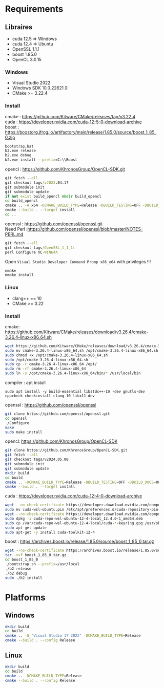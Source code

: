 # Requirements
  
## Libraires
- cuda 12.5 => Windows
- cuda 12.4 => Ubuntu
- OpenSSL 1.1.1
- boost 1.85.0
- OpenCL 3.0.15
  
### Windows
- Visual Studio 2022
- Windows SDK 10.0.22621.0
- CMake >= 3.22.4

### Install
cmake : https://github.com/Kitware/CMake/releases/tag/v3.22.4  
cuda : https://developer.nvidia.com/cuda-12-5-0-download-archive  
boost : https://boostorg.jfrog.io/artifactory/main/release/1.85.0/source/boost_1_85_0.zip  
```bat
bootstrap.bat
b2.exe release
b2.exe debug
b2.exe install --prefix=C:\\Boost
```
opencl :  https://github.com/KhronosGroup/OpenCL-SDK.git 
```bat
git fetch --all
git checkout tags/v2023.04.17
git submodule init
git submodule update
if not exist build_opencl mkdir build_opencl
cd build_opencl
cmake .. -A x64 -DCMAKE_BUILD_TYPE=Release -DBUILD_TESTING=OFF -DBUILD_DOCS=OFF -DBUILD_EXAMPLES=OFF -DBUILD_TESTS=OFF -DOPENCL_SDK_BUILD_SAMPLES=ON -DOPENCL_SDK_TEST_SAMPLES=OFF -DCMAKE_INSTALL_PREFIX=C:/OpenCL
cmake --build . --target install
cd ..
```
openssl : https://github.com/openssl/openssl.git  
Need Perl :https://github.com/openssl/openssl/blob/master/NOTES-PERL.md 
```bat
git fetch --all
git checkout tags/OpenSSL_1_1_1t
perl Configure VC-WIN64A
```
Open `Visual Studio Developer Command Promp x86_x64` with privileges !!!
```bat
nmake
nmake install
```
  
### Linux
- clang++ == 10
- CMake >= 3.22

### Install
cmake: https://github.com/Kitware/CMake/releases/download/v3.26.4/cmake-3.26.4-linux-x86_64.sh  
```sh
wget https://github.com/Kitware/CMake/releases/download/v3.26.4/cmake-3.26.4-linux-x86_64.sh --no-check-certificate
sudo mv cmake-3.26.4-linux-x86_64.sh /opt/cmake-3.26.4-linux-x86_64.sh
sudo chmod +x /opt/cmake-3.26.4-linux-x86_64.sh
sudo /opt/cmake-3.26.4-linux-x86_64.sh
sudo cp -r cmake-3.26.4-linux-x86_64 /opt/
sudo rm -rf cmake-3.26.4-linux-x86_64
sudo ln -s /opt/cmake-3.26.4-linux-x86_64/bin/* /usr/local/bin
```
compiler : apt install  
```bah
sudo apt install -y build-essential libstdc++-10 -dev gnutls-dev cppcheck checkinstall clang-10 libx11-dev
```
openssl : https://github.com/openssl/openssl
```sh
git clone https://github.com/openssl/openssl.git
cd openssl
./Configure
make
sudo make install
```
opencl: https://github.com/KhronosGroup/OpenCL-SDK  
```sh
git clone https://github.com/KhronosGroup/OpenCL-SDK.git
git fetch --all
git checkout tags/v2024.05.08
git submodule init
git submodule update
mkdir build
cd build
cmake .. -DCMAKE_BUILD_TYPE=Release -DBUILD_TESTING=OFF -DBUILD_DOCS=OFF -DBUILD_EXAMPLES=OFF -DBUILD_TESTS=OFF -DOPENCL_SDK_BUILD_SAMPLES=OFF -DOPENCL_SDK_TEST_SAMPLES=OFF -DCMAKE_INSTALL_PREFIX=/usr/local
cmake --build . --target install
```
cuda : https://developer.nvidia.com/cuda-12-4-0-download-archive  
```sh
wget --no-check-certificate https://developer.download.nvidia.com/compute/cuda/repos/wsl-ubuntu/x86_64/cuda-wsl-ubuntu.pin
sudo mv cuda-wsl-ubuntu.pin /etc/apt/preferences.d/cuda-repository-pin-600
wget --no-check-certificate https://developer.download.nvidia.com/compute/cuda/12.4.0/local_installers/cuda-repo-wsl-ubuntu-12-4-local_12.4.0-1_amd64.deb
sudo dpkg -i cuda-repo-wsl-ubuntu-12-4-local_12.4.0-1_amd64.deb
sudo cp /var/cuda-repo-wsl-ubuntu-12-4-local/cuda-*-keyring.gpg /usr/share/keyrings/
sudo apt-get update
sudo apt-get -y install cuda-toolkit-12-4
```
boost : https://archives.boost.io/release/1.85.0/source/boost_1_85_0.tar.gz  
```sh
wget --no-check-certificate https://archives.boost.io/release/1.85.0/source/boost_1_85_0.tar.gz
tar -xvf boost_1_85_0.tar.gz
cd boost_1_85_0
./bootstrap.sh --prefix=/usr/local
./b2 release
./b2 debug
sudo ./b2 install
```
# Platforms
  
## Windows

```sh
mkdir build
cd build
cmake .. -G "Visual Studio 17 2022" -DCMAKE_BUILD_TYPE=Release
cmake --build . --config Release
```
  
## Linux
```sh
mkdir build
cd build
cmake .. -DCMAKE_BUILD_TYPE=Release
cmake --build . --config Release
```
